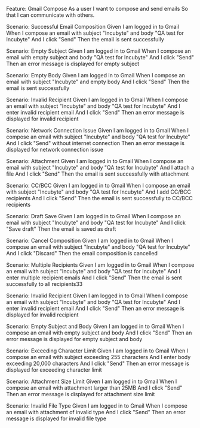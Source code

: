 Feature: Gmail Compose  As a user I want to compose and send emails So that I can communicate with others.

Scenario: Successful Email Composition
  Given I am logged in to Gmail
  When I compose an email with subject "Incubyte" and body "QA test for Incubyte"
  And I click "Send"
  Then the email is sent successfully

Scenario: Empty Subject
  Given I am logged in to Gmail
  When I compose an email with empty subject and body "QA test for Incubyte"
  And I click "Send"
  Then an error message is displayed for empty subject

Scenario: Empty Body
  Given I am logged in to Gmail
  When I compose an email with subject "Incubyte" and empty body
  And I click "Send"
  Then the email is sent successfully

Scenario: Invalid Recipient
  Given I am logged in to Gmail
  When I compose an email with subject "Incubyte" and body "QA test for Incubyte"
  And I enter invalid recipient email
  And I click "Send"
  Then an error message is displayed for invalid recipient

Scenario: Network Connection Issue
  Given I am logged in to Gmail
  When I compose an email with subject "Incubyte" and body "QA test for Incubyte"
  And I click "Send" without internet connection
  Then an error message is displayed for network connection issue

Scenario: Attachment
  Given I am logged in to Gmail
  When I compose an email with subject "Incubyte" and body "QA test for Incubyte"
  And I attach a file
  And I click "Send"
  Then the email is sent successfully with attachment

Scenario: CC/BCC
  Given I am logged in to Gmail
  When I compose an email with subject "Incubyte" and body "QA test for Incubyte"
  And I add CC/BCC recipients
  And I click "Send"
  Then the email is sent successfully to CC/BCC recipients

Scenario: Draft Save
  Given I am logged in to Gmail
  When I compose an email with subject "Incubyte" and body "QA test for Incubyte"
  And I click "Save draft"
  Then the email is saved as draft

Scenario: Cancel Composition
  Given I am logged in to Gmail
  When I compose an email with subject "Incubyte" and body "QA test for Incubyte"
  And I click "Discard"
  Then the email composition is cancelled

Scenario: Multiple Recipients
  Given I am logged in to Gmail
  When I compose an email with subject "Incubyte" and body "QA test for Incubyte"
  And I enter multiple recipient emails
  And I click "Send"
  Then the email is sent successfully to all recipients33

Scenario: Invalid Recipient
  Given I am logged in to Gmail
  When I compose an email with subject "Incubyte" and body "QA test for Incubyte"
  And I enter invalid recipient email
  And I click "Send"
  Then an error message is displayed for invalid recipient

Scenario: Empty Subject and Body
  Given I am logged in to Gmail
  When I compose an email with empty subject and body
  And I click "Send"
  Then an error message is displayed for empty subject and body

Scenario: Exceeding Character Limit
  Given I am logged in to Gmail
  When I compose an email with subject exceeding 255 characters
  And I enter body exceeding 20,000 characters
  And I click "Send"
  Then an error message is displayed for exceeding character limit

Scenario: Attachment Size Limit
  Given I am logged in to Gmail
  When I compose an email with attachment larger than 25MB
  And I click "Send"
  Then an error message is displayed for attachment size limit

Scenario: Invalid File Type
  Given I am logged in to Gmail
  When I compose an email with attachment of invalid type
  And I click "Send"
  Then an error message is displayed for invalid file type
